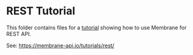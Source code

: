 # REST Tutorial 

This folder contains files for a [tutorial](https://membrane-api.io/tutorials/rest/) showing how to use Membrane for REST API. 

See: https://membrane-api.io/tutorials/rest/